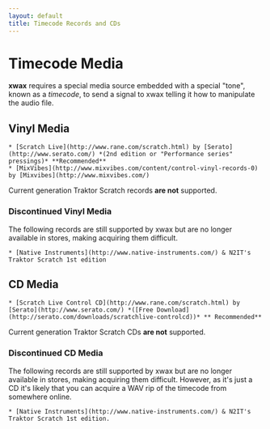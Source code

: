 ```yaml
---
layout: default
title: Timecode Records and CDs
---
```

# Timecode Media

**xwax** requires a special media source embedded with a special "tone", known as a *timecode*, to send a signal to xwax telling it how to manipulate the audio file.





## Vinyl Media

    * [Scratch Live](http://www.rane.com/scratch.html) by [Serato](http://www.serato.com/) *(2nd edition or "Performance series" pressings)* **Recommended**
    * [MixVibes](http://www.mixvibes.com/content/control-vinyl-records-0) by [Mixvibes](http://www.mixvibes.com/)

Current generation Traktor Scratch records **are not** supported.

### Discontinued Vinyl Media

The following records are still supported by xwax but are no longer available in stores, making acquiring them difficult.

    * [Native Instruments](http://www.native-instruments.com/) & N2IT's Traktor Scratch 1st edition

## CD Media

    * [Scratch Live Control CD](http://www.rane.com/scratch.html) by [Serato](http://www.serato.com/) *([Free Download](http://serato.com/downloads/scratchlive-controlcd))* ** Recommended**

Current generation Traktor Scratch CDs **are not** supported.

### Discontinued CD Media

The following records are still supported by xwax but are no longer available in stores, making acquiring them difficult. However, as it's just a CD it's likely that you can acquire a WAV rip of the timecode from somewhere online.

    * [Native Instruments](http://www.native-instruments.com/) & N2IT's Traktor Scratch 1st edition.
